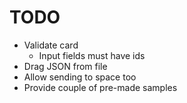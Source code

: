 # TODO

* Validate card
  * Input fields must have ids
* Drag JSON from file
* Allow sending to space too
* Provide couple of pre-made samples